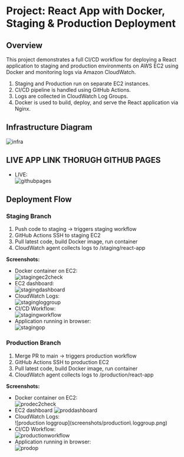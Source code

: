 # Project: React App with Docker, Staging & Production Deployment
## Overview
This project demonstrates a full CI/CD workflow for deploying a React application to staging and production environments on AWS EC2 using Docker and monitoring logs via Amazon CloudWatch.

1. Staging and Production run on separate EC2 instances.
2. CI/CD pipeline is handled using GitHub Actions.
3. Logs are collected in CloudWatch Log Groups.
4. Docker is used to build, deploy, and serve the React application via Nginx.

## Infrastructure Diagram
 
  ![infra](screenshots/infra.png)

 ## LIVE APP LINK THORUGH GITHUB PAGES
- LIVE:  
  ![githubpages](screenshots/githubpages.png)   

## Deployment Flow

### Staging Branch

1. Push code to staging → triggers staging workflow
2. GitHub Actions SSH to staging EC2
3. Pull latest code, build Docker image, run container
4. CloudWatch agent collects logs to /staging/react-app

**Screenshots:**
- Docker container on EC2:  
  ![stagingec2check](screenshots/stagingec2check.png)
- EC2 dashboard:  
  ![stagingdashboard](screenshots/stagingdashboard.png)
- CloudWatch Logs:  
  ![stagingloggroup](screenshots/stagingloggroup.png)
- CI/CD Workflow:  
  ![stagingworkflow](screenshots/stagingworkflow.png)
- Application running in browser:  
  ![stagingop](screenshots/stagingop.png)


### Production Branch

1. Merge PR to main → triggers production workflow
2. GitHub Actions SSH to production EC2
3. Pull latest code, build Docker image, run container
4. CloudWatch agent collects logs to /production/react-app

**Screenshots:**
- Docker container on EC2:  
  ![prodec2check](screenshots/prodec2check.png)
- EC2 dashboard
  ![proddashboard](screenshots/proddashboard.png)
- CloudWatch Logs:  
  ![production loggroup](screenshots/production\ loggroup.png)
- CI/CD Workflow:  
  ![productionworkflow](screenshots/productionworkflow.png)
- Application running in browser:  
  ![prodop](screenshots/prodop.png)
